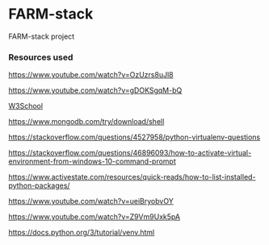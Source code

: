 # FARM-stack
FARM-stack project


<h3>Resources used</h3>

https://www.youtube.com/watch?v=OzUzrs8uJl8

https://www.youtube.com/watch?v=gDOKSgqM-bQ

<a href="https://www.w3schools.com/mongodb/mongodb_get_started.php">W3School</a>

https://www.mongodb.com/try/download/shell 

https://stackoverflow.com/questions/4527958/python-virtualenv-questions

https://stackoverflow.com/questions/46896093/how-to-activate-virtual-environment-from-windows-10-command-prompt

https://www.activestate.com/resources/quick-reads/how-to-list-installed-python-packages/

https://www.youtube.com/watch?v=ueiBryobvOY

https://www.youtube.com/watch?v=Z9Vm9Uxk5pA

https://docs.python.org/3/tutorial/venv.html